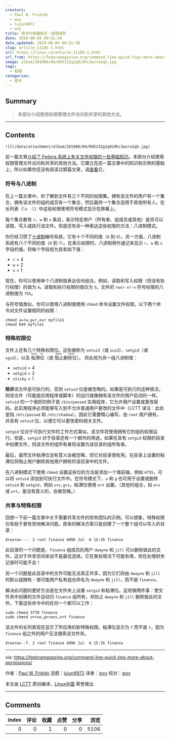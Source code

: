 ```yaml
---
creators:
  - Paul W. Frields
  - wxy
  - lujun9972
  - wxy
title: 命令行快速提示：权限进阶
date: 2019-08-04 09:51:30
date_updated: 2019-08-04 09:51:30
slug: article-11185-1.html
url: https://linux.cn/article-11185-1.html
url_from: https://fedoramagazine.org/command-line-quick-tips-more-about-permissions/
image: album/201908/04/095132g1q9i9hc3wzra1qh.jpg
tags:
  - 权限
categories:
  - 技术
---
```


## Summary

> 本部分介绍使用权限管理文件访问和共享的其他方法。

***

<!-- more -->

## Contents

`![](/data/attachment/album/201908/04/095132g1q9i9hc3wzra1qh.jpg)`

前一篇文章[介绍了 Fedora 系统上有关文件权限的一些基础知识](https://linux.cn/article-11123-1.html)。本部分介绍使用权限管理文件访问和共享的其他方法。它建立在前一篇文章中的知识和示例的基础上，所以如果你还没有阅读过那篇文章，请[查看](https://linux.cn/article-11123-1.html)它。

### 符号与八进制

在上一篇文章中，你了解到文件有三个不同的权限集。拥有该文件的用户有一个集合，拥有该文件的组的成员有一个集合，然后最终一个集合适用于其他所有人。在长列表（`ls -l`）中这些权限使用符号模式显示在屏幕上。

每个集合都有 `r`、`w` 和 `x` 条目，表示特定用户（所有者、组成员或其他）是否可以读取、写入或执行该文件。但是还有另一种表达这些权限的方法：八进制模式。

你已经习惯了[十进制](https://en.wikipedia.org/wiki/Decimal)编号系统，它有十个不同的值（`0` 到 `9`）。另一方面，八进制系统有八个不同的值（`0` 到 `7`）。在表示权限时，八进制用作速记来显示 `r`、`w` 和 `x` 字段的值。将每个字段视为具有如下值：

* `r` = 4
* `w` = 2
* `x` = 1

现在，你可以使用单个八进制值表达任何组合。例如，读取和写入权限（但没有执行权限）的值为 `6`。读取和执行权限的值仅为 `5`。文件的 `rwxr-xr-x` 符号权限的八进制值为 `755`。

与符号值类似，你可以使用八进制值使用 `chmod` 命令设置文件权限。以下两个命令对文件设置相同的权限：

```shell
chmod u=rw,g=r,o=r myfile1
chmod 644 myfile1
```

### 特殊权限位

文件上还有几个特殊权限位。这些被称为 `setuid`（或 `suid`）、`setgid`（或 `sgid`），以及<ruby> 粘滞位 <rt>  sticky bit </rt></ruby>（或<ruby> 阻止删除位 <rt>  delete inhibit </rt></ruby>）。 将此视为另一组八进制值：

* `setuid` = 4
* `setgid` = 2
* `sticky` = 1

**除非**该文件是可执行的，否则 `setuid` 位是被忽略的。如果是可执行的这种情况，则该文件（可能是应用程序或脚本）的运行就像拥有该文件的用户启动的一样。`setuid` 的一个很好的例子是 `/bin/passwd` 实用程序，它允许用户设置或更改密码。此实用程序必须能够写入到不允许普通用户更改的文件中（LCTT 译注：此处是指 `/etc/passwd` 和 `/etc/shadow`）。因此它需要精心编写，由 `root` 用户拥有，并具有 `setuid` 位，以便它可以更改密码相关文件。

`setgid` 位对于可执行文件的工作方式类似。该文件将使用拥有它的组的权限运行。但是，`setgid` 对于目录还有一个额外的用途。如果在具有 `setgid` 权限的目录中创建文件，则该文件的组所有者将设置为该目录的组所有者。

最后，虽然文件粘滞位没有意义会被忽略，但它对目录很有用。在目录上设置的粘滞位将阻止用户删除其他用户拥有的该目录中的文件。

在八进制模式下使用 `chmod` 设置这些位的方法是添加一个值前缀，例如 `4755`，可以将 `setuid` 添加到可执行文件中。在符号模式下，`u` 和 `g` 也可用于设置或删除 `setuid` 和 `setgid`，例如 `u+s,g+s`。粘滞位使用 `o+t` 设置。（其他的组合，如 `o+s` 或 `u+t`，是没有意义的，会被忽略。）

### 共享与特殊权限

回想一下前一篇文章中关于需要共享文件的财务团队的示例。可以想象，特殊权限位有助于更有效地解决问题。原来的解决方案只是创建了一个整个组可以写入的目录：

```shell
drwxrwx---. 2 root finance 4096 Jul  6 15:35 finance
```

此目录的一个问题是，`finance` 组成员的用户 `dwayne` 和 `jill` 可以删除彼此的文件。这对于共享空间来说不是最佳选择。它在某些情况下可能有用，但在处理财务记录时可能不会！

另一个问题是此目录中的文件可能无法真正共享，因为它们将由 `dwayne` 和 `jill` 的默认组拥有 - 很可能用户私有组也命名为 `dwayne` 和 `jill`，而不是 `finance`。

解决此问题的更好方法是在文件夹上设置 `setgid` 和粘滞位。这将做两件事：使文件夹中创建的文件自动归 `finance` 组所有，并防止 `dwayne` 和 `jill` 删除彼此的文件。下面这些命令中的任何一个都可以工作：

```shell
sudo chmod 3770 finance
sudo chmod u+rwx,g+rwxs,o+t finance
```

该文件的长列表现在显示了所应用的新特殊权限。粘滞位显示为 `T` 而不是 `t`，因为 `finance` 组之外的用户无法搜索该文件夹。

```shell
drwxrws--T. 2 root finance 4096 Jul  6 15:35 finance
```

---

via: <https://fedoramagazine.org/command-line-quick-tips-more-about-permissions/>

作者：[Paul W. Frields](https://fedoramagazine.org/author/pfrields/) 选题：[lujun9972](https://github.com/lujun9972) 译者：[wxy](https://github.com/wxy) 校对：[wxy](https://github.com/wxy)

本文由 [LCTT](https://github.com/LCTT/TranslateProject) 原创编译，[Linux中国](https://linux.cn/) 荣誉推出

***

## Comments


|   index |   评论 |   收藏 |   点赞 |   分享 |   浏览 |
|--------:|-------:|-------:|-------:|-------:|-------:|
|       0 |      0 |      1 |      0 |      0 |   5106 |
